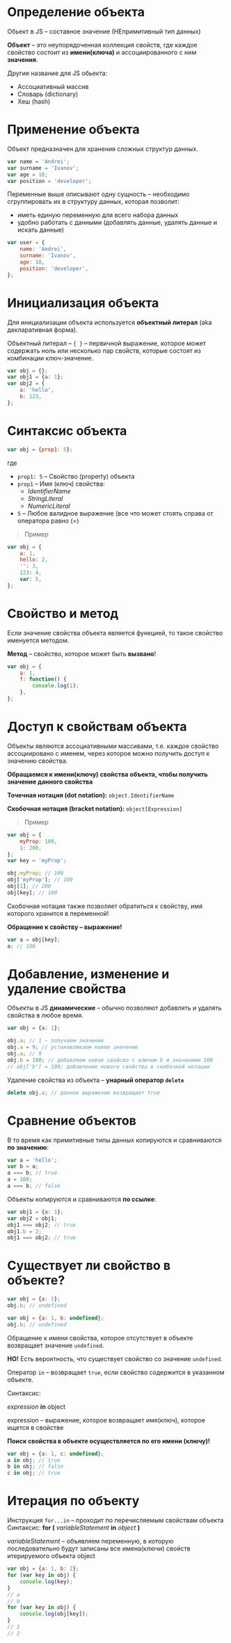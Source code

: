 # Определение объекта

Обьект в JS – составное значение (НЕпримитивный тип данных)

**Объект** – это неупорядоченная коллекция свойств, где каждое свойство состоит из **имени(ключа)** и ассоциированного с ним **значения**.

Другие название для JS обьекта:

-   Ассоциативный массив
-   Словарь (dictionary)
-   Хеш (hash)

# Применение объекта

Объект предназначен для хранения сложных структур данных.

```js
var name = 'Andrei';
var surname = 'Ivanov';
var age = 18;
var position = 'developer';
```

Переменные выше описывают одну сущность – необходимо сгруппировать их в структуру данных, которая позволит:

-   иметь единую переменную для всего набора данных
-   удобно работать с данными (добавлять данные, удалять данные и искать данные)

```js
var user = {
    name: 'Andrei',
    surname: 'Ivanov',
    age: 18,
    position: 'developer',
};
```

# Инициализация объекта

Для инициализации объекта используется **объектный литерал** (aka декларативная форма).

Объектный литерал – `{ }` – первичной выражение, которое может содержать ноль или несколько пар свойств, которые состоят из комбинации ключ-значение.

```js
var obj = {};
var obj1 = {a: 1};
var obj2 = {
    a: 'hello',
    b: 123,
};
```

# Синтаксис объекта

```js
var obj = {prop1: 5};
```

где

-   `prop1: 5` – Свойство (property) объекта
-   `prop1` – Имя (ключ) свойства:
    -   _IdentifierName_
    -   _StringLiteral_
    -   _NumericLiteral_
-   `5` – Любое валидное выражение (все что может стоять справа от оператора равно (=)

> Пример

```js
var obj = {
    a: 1,
    hello: 2,
    '': 3,
    123: 4,
    var: 5,
};
```

# Свойство и метод

Если значение свойства объекта является функцией, то такое свойство именуется методом.

**Метод** – свойство, которое может быть **вызвано**!

```js
var obj = {
    a: 1,
    f: function() {
        console.log(1);
    },
};
```

# Доступ к свойствам объекта

Объекты являются ассоциативными массивами, т.е. каждое свойство ассоциировано с именем, через которое можно получить доступ к значению свойства.

**Обращаемся к имени(ключу) свойства объекта, чтобы получить значение данного свойства**

**Точечная нотация (dot notation):**
`object.IdentifierName`

**Скобочная нотация (bracket notation):**
`object[Expression]`

> Пример

```js
var obj = {
    myProp: 100,
    1: 200,
};
var key = 'myProp';

obj.myProp; // 100
obj['myProp']; // 100
obj[1]; // 200
obj[key]; // 100
```

Скобочная нотация также позволяет обратиться к свойству, имя которого хранится в переменной!

**Обращение к свойству – выражение!**

```js
var a = obj[key];
a; // 100
```

# Добавление, изменение и удаление свойства

Объекты в JS **динамические** – обычно позволяют добавлять и удалять свойства в любое время.

```js
var obj = {a: 1};

obj.a; // 1 – получаем значение
obj.a = 9; // устанавливаем новое значение
obj.a; // 9
obj.b = 100; // добавляем новое свойсво с ключом b и значением 100
// obj['b'] = 100; добавление нового свойства в скобочной нотации
```

Удаление свойства из объекта – **унарный оператор `delete`**

```js
delete obj.a; // данное выражение возвращает true
```

# Сравнение объектов

В то время как примитивные типы данных копируются и сравниваются **по значению**:

```js
var a = 'hello';
var b = a;
a === b; // true
a = 100;
a === b; // false
```

Объекты копируются и сравниваются **по ссылке**:

```js
var obj1 = {a: 1};
var obj2 = obj1;
obj1 === obj2; // true
obj1.b = 2;
obj1 === obj2; // true
```

# Существует ли свойство в объекте?

```js
var obj = {a: 1};
obj.b; // undefined

var obj = {a: 1, b: undefined};
obj.b; // undefined
```

Обращение к имени свойства, которое отсутствует в объекте возвращает значение `undefined`.

**НО!**
Есть вероятность, что существует свойство со значение `undefined`.

Оператор `in` – возвращает `true`, если свойство содержится в указанном объекте.

Синтаксис:

_expression_ **in** object

expression – выражение, которое возвращает имя(ключ), которое ищется в свойстве

**Поиск свойства в объекте осуществляется по его имени (ключу)!**

```js
var obj = {a: 1, c: undefined};
a in obj; // true
b in obj; // false
c in obj; // true
```

# Итерация по объекту

Инструкция `for...in` – проходит по перечисляемым свойствам объекта
Синтаксис:
**for (** _variableStatement_ **in** _object_ **)**

_variableStatement_ – объявляем переменную, в которую последовательно будут записаны все имена(ключи) свойств итерируемого объекта object

```js
var obj = {a: 1, b: 2};
for (var key in obj) {
    console.log(key);
}
// a
// b
for (var key in obj) {
    console.log(obj[key]);
}
// 1
// 2
```

